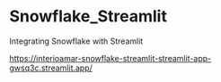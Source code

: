 # Snowflake_Streamlit
Integrating Snowflake with Streamlit

https://interioamar-snowflake-streamlit-streamlit-app-gwsq3c.streamlit.app/
